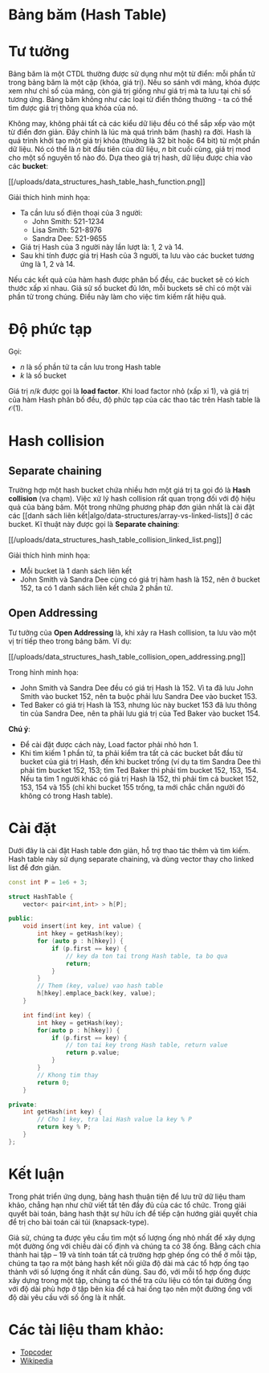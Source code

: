 # Bảng băm (Hash Table)

# Tư tưởng

Bảng băm là một CTDL thường được sử dụng như một từ điển: mỗi phần tử trong bảng băm là một cặp (khóa, giá trị). Nếu so sánh với mảng, khóa được xem như chỉ số của mảng, còn giá trị giống như giá trị mà ta lưu tại chỉ số tương ứng. Bảng băm không như các loại từ điển thông thường - ta có thể tìm được giá trị thông qua khóa của nó.

Không may, không phải tất cả các kiểu dữ liệu đều có thể sắp xếp vào một từ điển đơn giản. Đây chính là lúc mà quá trình băm (hash) ra đời. Hash là quá trình khởi tạo một giá trị khóa (thường là 32 bit hoặc 64 bit) từ một phần dữ liệu. Nó có thể là $n$ bit đầu tiên của dữ liệu, $n$ bit cuối cùng, giá trị mod cho một số nguyên tố nào đó. Dựa theo giá trị hash, dữ liệu được chia vào các **bucket**:

[[/uploads/data_structures_hash_table_hash_function.png]]

Giải thích hình minh họa:

- Ta cần lưu số điện thoại của 3 người:
    - John Smith: 521-1234
    - Lisa Smith: 521-8976
    - Sandra Dee: 521-9655
- Giá trị Hash của 3 người này lần lượt là: 1, 2 và 14.
- Sau khi tính được giá trị Hash của 3 người, ta lưu vào các bucket tương ứng là 1, 2 và 14.

Nếu các kết quả của hàm hash được phân bố đều, các bucket sẽ có kích thước xấp xỉ nhau. Giả sử số bucket đủ lớn, mỗi buckets sẽ chỉ có một vài phần tử trong chúng. Điều này làm cho việc tìm kiếm rất hiệu quả.

# Độ phức tạp

Gọi:

- $n$ là số phần tử ta cần lưu trong Hash table
- $k$ là số bucket

Giá trị $n/k$ được gọi là **load factor**. Khi load factor nhỏ (xấp xỉ 1), và giá trị của hàm Hash phân bố đều, độ phức tạp của các thao tác trên Hash table là $\mathcal{O}(1)$.

# Hash collision

## Separate chaining

Trường hợp một hash bucket chứa nhiều hơn một giá trị ta gọi đó là **Hash collision** (va chạm). Việc xử lý hash collision rất quan trọng đối với độ hiệu quả của bảng băm. Một trong những phương pháp đơn giản nhất là cài đặt các [[danh sách liên kết|algo/data-structures/array-vs-linked-lists]] ở các bucket. Kĩ thuật này được gọi là **Separate chaining**:

[[/uploads/data_structures_hash_table_collision_linked_list.png]]

Giải thích hình minh họa:

- Mỗi bucket là 1 danh sách liên kết
- John Smith và Sandra Dee cùng có giá trị hàm hash là 152, nên ở bucket 152, ta có 1 danh sách liên kết chứa 2 phần tử.

## Open Addressing

Tư tưởng của **Open Addressing** là, khi xảy ra Hash collision, ta lưu vào một vị trí tiếp theo trong bảng băm. Ví dụ:

[[/uploads/data_structures_hash_table_collision_open_addressing.png]]

Trong hình minh họa:

- John Smith và Sandra Dee đều có giá trị Hash là 152. Vì ta đã lưu John Smith vào bucket 152, nên ta buộc phải lưu Sandra Dee vào bucket 153.
- Ted Baker có giá trị Hash là 153, nhưng lúc này bucket 153 đã lưu thông tin của Sandra Dee, nên ta phải lưu giá trị của Ted Baker vào bucket 154.

**Chú ý**:

- Để cài đặt được cách này, Load factor phải nhỏ hơn 1.
- Khi tìm kiếm 1 phần tử, ta phải kiểm tra tất cả các bucket bắt đầu từ bucket của giá trị Hash, đến khi bucket trống (ví dụ ta tìm Sandra Dee thì phải tìm bucket 152, 153; tìm Ted Baker thì phải tìm bucket 152, 153, 154. Nếu ta tìm 1 người khác có giá trị Hash là 152, thì phải tìm cả bucket 152, 153, 154 và 155 (chỉ khi bucket 155 trống, ta mới chắc chắn người đó không có trong Hash table).

# Cài đặt

Dưới đây là cài đặt Hash table đơn giản, hỗ trợ thao tác thêm và tìm kiếm. Hash table này sử dụng separate chaining, và dùng vector thay cho linked list để đơn giản.

```cpp
const int P = 1e6 + 3;

struct HashTable {
    vector< pair<int,int> > h[P];

public:
    void insert(int key, int value) {
        int hkey = getHash(key);
        for (auto p : h[hkey]) {
            if (p.first == key) {
                // key da ton tai trong Hash table, ta bo qua
                return;
            }
        }
        // Them (key, value) vao hash table
        h[hkey].emplace_back(key, value);
    }

    int find(int key) {
        int hkey = getHash(key);
        for(auto p : h[hkey]) {
            if (p.first == key) {
                // ton tai key trong Hash table, return value
                return p.value;
            }
        }
        // Khong tim thay
        return 0;
    }

private:
    int getHash(int key) {
        // Cho 1 key, tra lai Hash value la key % P
        return key % P;
    }
};
```

# Kết luận

Trong phát triển ứng dụng, bảng hash thuận tiện để lưu trữ dữ liệu tham khảo, chẳng hạn như chữ viết tắt tên đầy đủ của các tổ chức. Trong giải quyết bài toán, bảng hash thật sự hữu ích để tiếp cận hướng giải quyết chia để trị cho bài toán cái túi (knapsack-type).

Giả sử, chúng ta được yêu cầu tìm một số lượng ống nhỏ nhất để xây dựng một đường ống với chiều dài cố định và chúng ta có 38 ống. Bằng cách chia thành hai tập – 19 và tính toán tất cả trường hợp ghép ống có thể ở mỗi tập, chúng ta tạo ra một bảng hash kết nối giữa độ dài mà các tổ hợp ống tạo thành với số lượng ống ít nhất cần dùng. Sau đó, với mỗi tổ hợp ống được xây dựng trong một tập, chúng ta có thể tra cứu liệu có tồn tại đường ống với độ dài phù hợp ở tập bên kia để cả hai ống tạo nên một đường ống với độ dài yêu cầu với số ống là ít nhất.

# Các tài liệu tham khảo:

- [Topcoder](https://www.topcoder.com/community/data-science/data-science-tutorials/data-structures/)
- [Wikipedia](https://en.wikipedia.org/wiki/Hash_table)